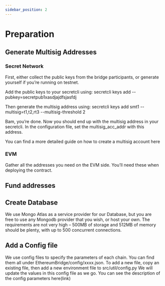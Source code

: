 ```yaml
---
sidebar_position: 2
---
```


# Preparation

## Generate Multisig Addresses

### Secret Network
First, either collect the public keys from the bridge participants, or generate yourself if you’re running on testnet.

Add the public keys to your secretcli using:
secretcli keys add <name> --pubkey=secretpub1xasdjajdfsjasfdj

Then generate the multisig address using:
secretcli keys add smt1 --multisig=t1,t2,rt3 --multisig-threshold 2

Bam, you’re done. Now you should end up with the multisig address in your secretcli. In the configuration file, set the multisig_acc_addr with this address.

You can find a more detailed guide on how to create a multisig account here

### EVM
Gather all the addresses you need on the EVM side. You’ll need these when deploying the contract.

## Fund addresses

## Create Database
We use Mongo Atlas as a service provider for our Database, but you are free to use any Mongodb provider that you wish, or host your own. The requirements are not very high – 500MB of storage and 512MB of memory should be plenty, with up to 500 concurrent connections.

## Add a Config file
We use config files to specify the parameters of each chain. You can find them all under EthereumBridge/config/xxxx.json.
To add a new file, copy an existing file, then add a new environment file to src/util/config.py
We will update the values in this config file as we go. You can see the description of the config parameters here(link)
